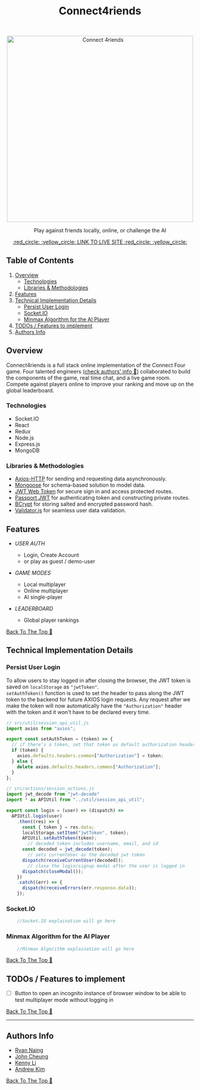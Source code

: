 <!-- markdownlint-disable-file MD033 -->

<h1 align="center"> Connect4riends </h1> <br>
<p align="center">
    <a href="https://connect4riends.herokuapp.com/">
        <img alt="Connect 4riends" title="Connect4riends" src="connect4.gif" width="500">
    </a>
</p>

<p align="center" > Play against friends locally, online, or challenge the AI </p>
<p align="center" > <a href="https://connect4riends.herokuapp.com/"> :red_circle: :yellow_circle: LINK TO LIVE SITE :red_circle: :yellow_circle: </a></p>

## Table of Contents

1. [Overview](#overview)
    - [Technologies](#technologies)
    - [Libraries & Methodologies](#libraries--methodologies)
2. [Features](#features)
3. [Technical Implementation Details](#technical-implementation-details)
    - [Persist User Login](#persist-user-login)
    - [Socket.IO](#socketio)
    - [Minmax Algorithm for the AI Player](#minmax-algorithm-for-the-ai-player)
4. [TODOs / Features to implement](#todos--features-to-implement)
5. [Authors Info](#authors-info)


## Overview

Connect4riends is a full stack online implementation of the Connect Four game. Four talented engineers [(check authors' info :arrow_down_small:)](#authors-info) collaborated to build the components of the game, real time chat, and a live game room. <br> 
Compete against players online to improve your ranking and move up on the global leaderboard.

### Technologies

- Socket.IO
- React
- Redux
- Node.js
- Express.js
- MongoDB

### Libraries & Methodologies

- [Axios-HTTP](https://github.com/axios/axios) for sending and requesting data asynchronously.
- [Mongoose](https://github.com/Automattic/mongoose) for schema-based solution to model data.
- [JWT Web Token](https://github.com/auth0/node-jsonwebtoken) for secure sign in and access protected routes.
- [Passport JWT](https://github.com/mikenicholson/passport-jwt) for authenticating token and constructing private routes.
- [BCrypt](https://github.com/dcodeIO/bcrypt.js) for storing salted and encrypted password hash.
- [Validator.js](https://github.com/validatorjs/validator.js) for seamless user data validation.

## Features

- *USER AUTH*
  - Login, Create Account
  - or play as guest / demo-user

- *GAME MODES*
  - Local multiplayer 
  - Online multiplayer
  - AI single-player

- *LEADERBOARD*
  - Global player rankings


[Back To The Top :arrow_up_small:](#table-of-contents)

## Technical Implementation Details

### Persist User Login

To allow users to stay logged in after closing the browser, the JWT token is saved on `localStorage` as `"jwtToken"`. <br>
`setAuthToken()` function is used to set the header to pass along the JWT token to the backend for future AXIOS login requests. 
Any request after we make the token will now automatically have the `"Authorization"` header with the token and it won't have to be declared every time.

```javascript
// src/util/session_api_util.js
import axios from "axios";

export const setAuthToken = (token) => {
  // if there's a token, set that token as default authorization header
  if (token) {
    axios.defaults.headers.common["Authorization"] = token;
  } else {
    delete axios.defaults.headers.common["Authorization"];
  }
};

// src/actions/session_actions.js
import jwt_decode from "jwt-decode"
import * as APIUtil from "../util/session_api_util";

export const login = (user) => (dispatch) =>
  APIUtil.login(user)
    .then((res) => {
      const { token } = res.data;
      localStorage.setItem("jwtToken", token);
      APIUtil.setAuthToken(token);
        // decoded token includes username, email, and id
      const decoded = jwt_decode(token);
        // sets currentUser as the decoded jwt token
      dispatch(receiveCurrentUser(decoded));
        // close the login/signup modal after the user is logged in
      dispatch(closeModal());
    })
    .catch((err) => {
      dispatch(receiveErrors(err.response.data));
    });
```

### Socket.IO

```javascript
    //Socket.IO explaination will go here
```

### Minmax Algorithm for the AI Player

```javascript
    //Minmax Algorithm explaination will go here
```

[Back To The Top :arrow_up_small:](#table-of-contents)


## TODOs / Features to implement

- [ ] Button to open an incognito instance of browser window to be able to test multiplayer mode without logging in

[Back To The Top :arrow_up_small:](#table-of-contents)

---

## Authors Info

-  [Ryan Naing](www.ryannaing.com)
-  [John Cheung]()
-  [Kenny Li]()
-  [Andrew Kim]()


[Back To The Top :arrow_up_small:](#table-of-contents)
